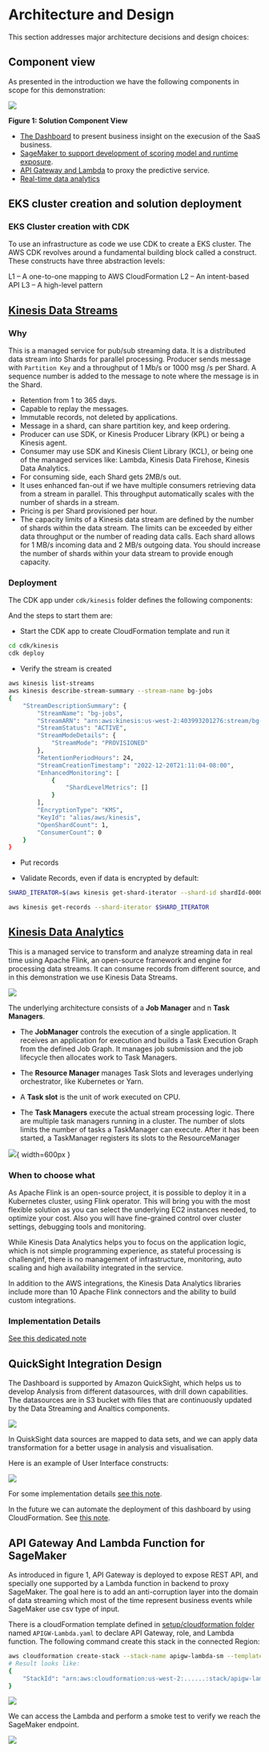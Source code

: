 # Architecture and Design

This section addresses major architecture decisions and design choices:

## Component view

As presented in the introduction we have the following components in scope for this demonstration:

![](./diagrams/solution-comp-view.drawio.png)

**Figure 1: Solution Component View**

* [The Dashboard](./#quicksight-integration-design) to present business insight on the execusion of the SaaS business.
* [SageMaker to support development of scoring model and runtime exposure](../model).
* [API Gateway and Lambda](#api-gateway-and-lambda-function-for-sagemaker) to proxy the predictive service.
* [Real-time data analytics](#kinesis-data-analytics)

## EKS cluster creation and solution deployment

### EKS Cluster creation with CDK

To use an infrastructure as code we use CDK to create a EKS cluster. The AWS CDK revolves around a fundamental building block called a construct. These constructs have three abstraction levels:

L1 – A one-to-one mapping to AWS CloudFormation
L2 – An intent-based API
L3 – A high-level pattern


## [Kinesis Data Streams](https://aws.amazon.com/kinesis/data-analytics/)

### Why 

This is a managed service for pub/sub streaming data. It is a distributed data stream into Shards for parallel processing. Producer sends message with `Partition Key` and a throughput of 1 Mb/s or 1000 msg /s per Shard. A sequence number is added to the message to note where the message is in the Shard. 

* Retention from 1 to 365 days.
* Capable to replay the messages.
* Immutable records, not deleted by applications.
* Message in a shard, can share partition key, and keep ordering.
* Producer can use SDK, or Kinesis Producer Library (KPL) or being a Kinesis agent.
* Consumer may use SDK and Kinesis Client Library (KCL), or being one of the managed services like: Lambda, Kinesis Data Firehose, Kinesis Data Analytics.
* For consuming side, each Shard gets 2MB/s out.
* It uses enhanced fan-out if we have multiple consumers retrieving data from a stream in parallel. This throughput automatically scales with the number of shards in a stream.
* Pricing is per Shard provisioned per hour.
* The capacity limits of a Kinesis data stream are defined by the number of shards within the data stream. The limits can be exceeded by either data throughput or the number of reading data calls. Each shard allows for 1 MB/s incoming data and 2 MB/s outgoing data. You should increase the number of shards within your data stream to provide enough capacity.


### Deployment

The CDK app under `cdk/kinesis` folder defines the following components:


And the steps to start them are:

* Start the CDK app to create CloudFormation template and run it

```sh
cd cdk/kinesis
cdk deploy
```

* Verify the stream is created

```sh
aws kinesis list-streams
aws kinesis describe-stream-summary --stream-name bg-jobs
{
    "StreamDescriptionSummary": {
        "StreamName": "bg-jobs",
        "StreamARN": "arn:aws:kinesis:us-west-2:403993201276:stream/bg-jobs",
        "StreamStatus": "ACTIVE",
        "StreamModeDetails": {
            "StreamMode": "PROVISIONED"
        },
        "RetentionPeriodHours": 24,
        "StreamCreationTimestamp": "2022-12-20T21:11:04-08:00",
        "EnhancedMonitoring": [
            {
                "ShardLevelMetrics": []
            }
        ],
        "EncryptionType": "KMS",
        "KeyId": "alias/aws/kinesis",
        "OpenShardCount": 1,
        "ConsumerCount": 0
    }
}
```

* Put records

* Validate Records, even if data is encrypted by default:

```sh
SHARD_ITERATOR=$(aws kinesis get-shard-iterator --shard-id shardId-000000000000 --shard-iterator-type TRIM_HORIZON --stream-name bg-jobs --query 'ShardIterator')

aws kinesis get-records --shard-iterator $SHARD_ITERATOR
```

## [Kinesis Data Analytics](https://aws.amazon.com/kinesis/data-analytics/)

This is a managed service to transform and analyze streaming data in real time using Apache Flink, an open-source framework and engine for processing data streams. It can consume records from different source, and in this demonstration we use Kinesis Data Streams.

![](https://d1.awsstatic.com/architecture-diagrams/Product-Page-Diagram_Amazon-Kinesis-Data-Analytics_HIW.82e3aa53a5c87db03c766218b3d51f1a110c60eb.png)

The underlying architecture consists of a **Job Manager** and n **Task Managers**. 

* The **JobManager** controls the execution of a single application. It receives an application for execution and builds a Task Execution Graph from the defined Job Graph. It manages job submission and the job lifecycle then allocates work to Task Managers.
* The **Resource Manager** manages Task Slots and leverages underlying orchestrator, like Kubernetes or Yarn.
* A **Task slot** is the unit of work executed on CPU.

* The **Task Managers** execute the actual stream processing logic. There are multiple task managers running in a cluster. The number of slots limits the number of tasks a TaskManager can execute. After it has been started, a TaskManager registers its slots to the ResourceManager

![](./images/flink-arch.png){ width=600px }


### When to choose what

As Apache Flink is an open-source project, it is possible to deploy it in a Kubernetes cluster, using Flink operator. This will bring you with the most flexible solution as you can select the underlying EC2 instances needed, to optimize your cost. Also you will have fine-grained control over cluster settings, debugging tools and monitoring.

While Kinesis Data Analytics helps you to focus on the application logic, which is not simple programming experience, as stateful processing is challenginf, there is no management of infrastructure, monitoring, auto scaling and high availability integrated in the service.

In addition to the AWS integrations, the Kinesis Data Analytics libraries include more than 10 Apache Flink connectors and the ability to build custom integrations. 

### Implementation Details

[See this dedicated note](../rt-analytics/)

## QuickSight Integration Design

The Dashboard is supported by Amazon QuickSight, which helps us to develop Analysis from different datasources, with drill down capabilities. The datasources are in S3 bucket with files that are continuously updated by the Data Streaming and Analtics components.  

![](./diagrams/qs-arch.drawio.png)

In QuiskSight data sources are mapped to data sets, and we can apply data transformation for a better usage in analysis and visualisation. 

Here is an example of User Interface constructs:

![](./images/qs-dashboard.png)

For some implementation details [see this note](../dashboard/).

In the future we can automate the deployment of this dashboard by using CloudFormation. See [this note](https://devops.learnquicksight.online/quicksight-via-cloudformation.html).

## API Gateway And Lambda Function for SageMaker

As introduced in figure 1, API Gateway is deployed to expose REST API, and specially one supported by a Lambda function in backend to proxy SageMaker. The goal here is to add an anti-corruption layer into the domain of data streaming which most of the time represent business events while SageMaker use csv type of input.

There is a cloudFormation template defined in [setup/cloudformation folder](https://github.com/jbcodeforce/big-data-tenant-analytics/tree/main/setup/cloudformation) named `APIGW-Lambda.yaml` to declare API Gateway, role, and Lambda function. The following command create this stack in the connected Region:

```sh
aws cloudformation create-stack --stack-name apigw-lambda-sm --template-body file://APIGW-Lambda.yaml --parameters ParameterKey=sagemakerEndpoint,ParameterValue=linear-learner-2022-12-22-23-12-40-646 --capabilities CAPABILITY_NAMED_IAM
# Result looks like:
{
    "StackId": "arn:aws:cloudformation:us-west-2:......:stack/apigw-lambda-sm/5041dce0-.....8258-11ed-8ddc-06ec61b22a8d"
}
```

![](./images/cf-apigw-lambda.png)

We can access the Lambda and perform a smoke test to verify we reach the SageMaker endpoint.

![](./images/test-lambda.png)

